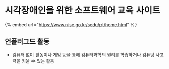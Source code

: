 # 시각장애인을 위한 소프트웨어 교육 사이트

{% embed url="https://www.nise.go.kr/sedu/pt/home.html" %}

## 언플러그드 활동&#x20;

* 컴퓨터 없이 활동이나 게임 등을 통해 컴퓨터과학의 원리를 학습하거나 컴퓨팅 사고력을 키울 수 있는 활동
